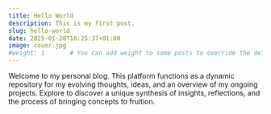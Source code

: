 ```yaml
---
title: Hello World
description: This is my first post.
slug: hello-world
date: 2025-01-28T16:25:37+01:00
image: cover.jpg
#weight: 1       # You can add weight to some posts to override the default sorting (date descending)
---
```


Welcome to my personal blog. This platform functions as a dynamic repository for my evolving thoughts, ideas, and an overview of my ongoing projects. Explore to discover a unique synthesis of insights, reflections, and the process of bringing concepts to fruition. 